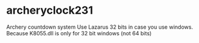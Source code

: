 archeryclock231
===============

Archery countdown system
Use Lazarus 32 bits in case you use windows. Because K8055.dll is only for 32 bit windows (not 64 bits)
